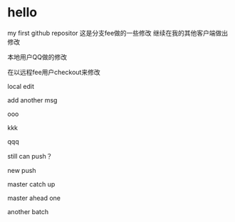 # hello
my first github repositor
这是分支fee做的一些修改
继续在我的其他客户端做出修改

本地用户QQ做的修改

在以远程fee用户checkout来修改


local edit

add another msg

ooo


kkk


qqq


still can push？


new push

master catch up


master ahead one


another batch